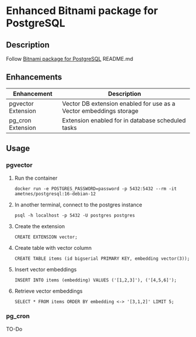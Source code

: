 # Enhanced Bitnami package for PostgreSQL

## Description
Follow [Bitnami package for PostgreSQL](https://github.com/bitnami/containers/blob/main/bitnami/postgresql/README.md) README.md

## Enhancements
| Enhancement | Description |
|-------------|-------------|
| pgvector Extension | Vector DB extension enabled for use as a Vector embeddings storage |
| pg_cron Extension | Extension enabled for in database scheduled tasks |

## Usage
### pgvector

1. Run the container
    ```
    docker run -e POSTGRES_PASSWORD=password -p 5432:5432 --rm -it ametnes/postgresql:16-debian-12
    ```
2. In another terminal, connect to the postgres instance
    ```
    psql -h localhost -p 5432 -U postgres postgres
    ```
2. Create the extension
    ```
    CREATE EXTENSION vector;

    ```
3. Create table with vector column
    ```
    CREATE TABLE items (id bigserial PRIMARY KEY, embedding vector(3));
    ```
4. Insert vector embeddings
    ```
    INSERT INTO items (embedding) VALUES ('[1,2,3]'), ('[4,5,6]');
    ```
5. Retrieve vector embeddings
    ```
    SELECT * FROM items ORDER BY embedding <-> '[3,1,2]' LIMIT 5;
    ```

### pg_cron
TO-Do